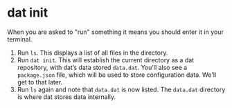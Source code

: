 # dat init

When you are asked to "run" something it means you should enter it in your terminal.

1. Run `ls`. This displays a list of all files in the directory.
1. Run `dat init`. This will establish the current directory as a dat repository, with dat’s data stored `data.dat`. You'll also see a `package.json` file, which will be used to store configuration data. We'll get to that later.
1. Run `ls` again and note that `data.dat` is now listed. The `data.dat` directory is where dat stores data internally.
